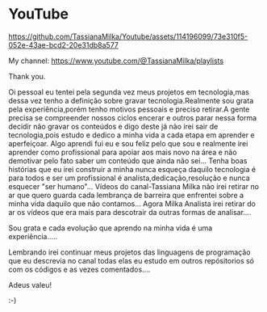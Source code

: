 # YouTube 


https://github.com/TassianaMilka/Youtube/assets/114196099/73e310f5-052e-43ae-bcd2-20e31db8a577



My channel: https://www.youtube.com/@TassianaMilka/playlists




Thank you.


Oi pessoal eu tentei pela segunda vez meus projetos em tecnologia,mas dessa vez tenho a definição sobre gravar tecnologia.Realmente sou grata pela
experiência,porém  tenho motivos pessoais e preciso retirar.A gente precisa se compreender nossos ciclos encerar  e outros parar nessa forma decidir não gravar os conteúdos e 
digo deste já não irei sair de tecnologia,pois estudo e dedico a minha vida a cada etapa em aprender e aperfeiçoar.
Algo aprendi fui eu e  sou feliz pelo que sou e realmente irei aprender como profissional para apoiar aos mais novo na área e não demotivar pelo fato saber um conteúdo que ainda não sei...
Tenha boas histórias que eu irei construir a minha nunca esqueça daquilo tecnologia é para todos e ser um profissional é analista,dedicação,resolução e nunca esquecer "ser humano"...
Vídeos do canal-Tassiana Milka não irei retirar no ar que quero guarda cada lembrança de barreira que enfrentei sobre a minha vida daquilo que não contamos...
Agora Milka Analista irei retirar do ar os vídeos que era mais para descotrair da outras formas de analisar....


Sou grata e cada evolução que aprendo na minha vida é uma experiência.....


Lembrando irei continuar meus projetos  das linguagens de programação que eu descrevia no canal todas elas eu estudo em outros repósitorios só com os códigos e as vezes comentados....

Adeus valeu! 

:-)
